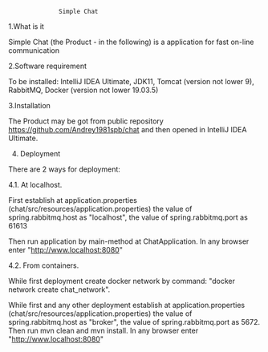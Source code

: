                   Simple Chat
                   
1.What is it

Simple Chat (the Product - in the following) is a application for fast on-line communication

2.Software requirement

To be installed: IntelliJ IDEA Ultimate, JDK11, Tomcat (version not lower 9), RabbitMQ,
Docker (version not lower 19.03.5)

3.Installation

The Product may be got from public repository https://github.com/Andrey1981spb/chat 
and then opened in IntelliJ IDEA Ultimate. 

4.  Deployment

There are 2 ways for deployment:

4.1. At localhost.

First establish at application.properties (chat/src/resources/application.properties) 
the value of spring.rabbitmq.host as "localhost",
the value of spring.rabbitmq.port as 61613

Then run application by main-method at ChatApplication.
In any browser enter "http://www.localhost:8080"

4.2. From containers.

While first deployment create docker network by command: "docker network create chat_network".

While first and any other deployment establish at application.properties (chat/src/resources/application.properties) 
the value of spring.rabbitmq.host as "broker",
the value of spring.rabbitmq.port as 5672.
Then run mvn clean and mvn install.
In any browser enter "http://www.localhost:8080"
